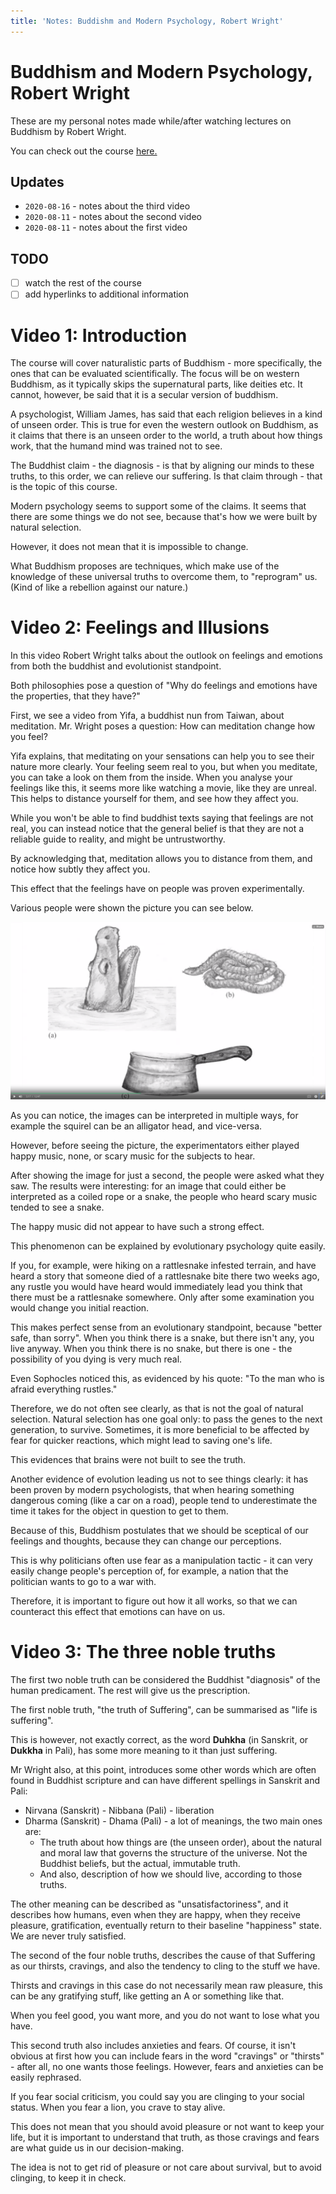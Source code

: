 ```yaml
---
title: 'Notes: Buddishm and Modern Psychology, Robert Wright'
---
```


Buddhism and Modern Psychology, Robert Wright
=============================================

These are my personal notes made while/after watching lectures on
Buddhism by Robert Wright.

You can check out the course
[here.](https://www.coursera.org/learn/science-of-meditation)

## Updates
* `2020-08-16` - notes about the third video
* `2020-08-11` - notes about the second video
* `2020-08-11` - notes about the first video

## TODO
- [ ] watch the rest of the course
- [ ] add hyperlinks to additional information

Video 1: Introduction
=====================

The course will cover naturalistic parts of Buddhism - more
specifically, the ones that can be evaluated scientifically. The focus
will be on western Buddhism, as it typically skips the supernatural
parts, like deities etc. It cannot, however, be said that it is a
secular version of buddhism.

A psychologist, William James, has said that each religion believes in a
kind of unseen order. This is true for even the western outlook on
Buddhism, as it claims that there is an unseen order to the world, a
truth about how things work, that the humand mind was trained not to
see.

The Buddhist claim - the diagnosis - is that by aligning our minds to
these truths, to this order, we can relieve our suffering. Is that claim
through - that is the topic of this course.

Modern psychology seems to support some of the claims. It seems that
there are some things we do not see, because that's how we were built by
natural selection.

However, it does not mean that it is impossible to change.

What Buddhism proposes are techniques, which make use of the knowledge
of these universal truths to overcome them, to "reprogram" us. (Kind of
like a rebellion against our nature.)

Video 2: Feelings and Illusions
===============================

In this video Robert Wright talks about the outlook on feelings and
emotions from both the buddhist and evolutionist standpoint.

Both philosophies pose a question of "Why do feelings and emotions have
the properties, that they have?"

First, we see a video from Yifa, a buddhist nun from Taiwan, about
meditation. Mr. Wright poses a question: How can meditation change how
you feel?

Yifa explains, that meditating on your sensations can help you to see
their nature more clearly. Your feeling seem real to you, but when you
meditate, you can take a look on them from the inside. When you analyse
your feelings like this, it seems more like watching a movie, like they
are unreal. This helps to distance yourself for them, and see how they
affect you.

While you won't be able to find buddhist texts saying that feelings are
not real, you can instead notice that the general belief is that they
are not a reliable guide to reality, and might be untrustworthy.

By acknowledging that, meditation allows you to distance from them, and
notice how subtly they affect you.

This effect that the feelings have on people was proven experimentally.

Various people were shown the picture you can see below.

![](static/budd1.png)

As you can notice, the images can be interpreted in multiple ways, for
example the squirel can be an alligator head, and vice-versa.

However, before seeing the picture, the experimentators either played
happy music, none, or scary music for the subjects to hear.

After showing the image for just a second, the people were asked what
they saw. The results were interesting: for an image that could either
be interpreted as a coiled rope or a snake, the people who heard scary
music tended to see a snake.

The happy music did not appear to have such a strong effect.

This phenomenon can be explained by evolutionary psychology quite
easily.

If you, for example, were hiking on a rattlesnake infested terrain, and
have heard a story that someone died of a rattlesnake bite there two
weeks ago, any rustle you would have heard would immediately lead you
think that there must be a rattlesnake somewhere. Only after some
examination you would change you initial reaction.

This makes perfect sense from an evolutionary standpoint, because
"better safe, than sorry". When you think there is a snake, but there
isn't any, you live anyway. When you think there is no snake, but there
is one - the possibility of you dying is very much real.

Even Sophocles noticed this, as evidenced by his quote: "To the man who
is afraid everything rustles."

Therefore, we do not often see clearly, as that is not the goal of
natural selection. Natural selection has one goal only: to pass the
genes to the next generation, to survive. Sometimes, it is more
beneficial to be affected by fear for quicker reactions, which might
lead to saving one's life.

This evidences that brains were not built to see the truth.

Another evidence of evolution leading us not to see things clearly: it
has been proven by modern psychologists, that when hearing something
dangerous coming (like a car on a road), people tend to underestimate
the time it takes for the object in question to get to them.

Because of this, Buddhism postulates that we should be sceptical of our
feelings and thoughts, because they can change our perceptions.

This is why politicians often use fear as a manipulation tactic - it can
very easily change people's perception of, for example, a nation that
the politician wants to go to a war with.

Therefore, it is important to figure out how it all works, so that we
can counteract this effect that emotions can have on us.

Video 3: The three noble truths
===============================

The first two noble truth can be considered the Buddhist "diagnosis" of
the human predicament. The rest will give us the prescription.

The first noble truth, "the truth of Suffering", can be summarised as
"life is suffering".

This is however, not exactly correct, as the word **Duhkha** (in
Sanskrit, or **Dukkha** in Pali), has some more meaning to it than just
suffering.

Mr Wright also, at this point, introduces some other words which are
often found in Buddhist scripture and can have different spellings in
Sanskrit and Pali:

* Nirvana (Sanskrit) - Nibbana (Pali) - liberation
* Dharma (Sanskrit) - Dhama (Pali) - a lot of meanings, the two main
  ones are:
    * The truth about how things are (the unseen order), about the
      natural and moral law that governs the structure of the
      universe. Not the Buddhist beliefs, but the actual, immutable
      truth.
    * And also, description of how we should live, according to those
      truths.

The other meaning can be described as "unsatisfactoriness", and it
describes how humans, even when they are happy, when they receive
pleasure, gratification, eventually return to their baseline "happiness"
state. We are never truly satisfied.

The second of the four noble truths, describes the cause of that
Suffering as our thirsts, cravings, and also the tendency to cling to
the stuff we have.

Thirsts and cravings in this case do not necessarily mean raw pleasure,
this can be any gratifying stuff, like getting an A or something like
that.

When you feel good, you want more, and you do not want to lose what you
have.

This second truth also includes anxieties and fears. Of course, it isn't
obvious at first how you can include fears in the word "cravings" or
"thirsts" - after all, no one wants those feelings. However, fears and
anxieties can be easily rephrased.

If you fear social criticism, you could say you are clinging to your
social status. When you fear a lion, you crave to stay alive.

This does not mean that you should avoid pleasure or not want to keep
your life, but it is important to understand that truth, as those
cravings and fears are what guide us in our decision-making.

The idea is not to get rid of pleasure or not care about survival, but
to avoid clinging, to keep it in check.
